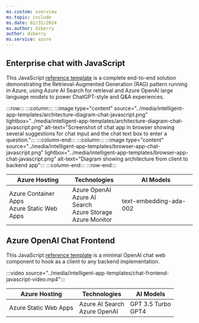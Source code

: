 ```yaml
---
ms.custom: overview
ms.topic: include
ms.date: 01/31/2024
ms.author: diberry
author: diberry
ms.service: azure
---
```


## Enterprise chat with JavaScript

This JavaScript [reference template](https://github.com/azure-samples/azure-search-openai-javascript) is a complete end-to-end solution demonstrating the Retrieval-Augmented Generation (RAG) pattern running in Azure, using Azure AI Search for retrieval and Azure OpenAI large language models to power ChatGPT-style and Q&A experiences.

:::row:::
   :::column:::
      :::image type="content" source="../media/intelligent-app-templates/architecture-diagram-chat-javascript.png" lightbox="../media/intelligent-app-templates/architecture-diagram-chat-javascript.png" alt-text="Screenshot of chat app in browser showing several suggestions for chat input and the chat text box to enter a question.":::
   :::column-end:::
   :::column:::
      :::image type="content" source="../media/intelligent-app-templates/browser-app-chat-javascript.png" lightbox="../media/intelligent-app-templates/browser-app-chat-javascript.png" alt-text="Diagram showing architecture from client to backend app":::
   :::column-end:::
:::row-end:::

|Azure Hosting|Technologies|AI Models|
|--|--|--|
|Azure Container Apps<br>Azure Static Web Apps|Azure OpenAI<br>Azure AI Search<br>Azure Storage<br>Azure Monitor|text-embedding-ada-002|


## Azure OpenAI Chat Frontend

This JavaScript [reference template](https://github.com/Azure-Samples/azure-openai-chat-frontend) is a minimal OpenAI chat web component to hook as a client to any backend implementation.

:::video source="../media/intelligent-app-templates/chat-frontend-javascript-video.mp4":::

|Azure Hosting|Technologies|AI Models|
|--|--|--|
|Azure Static Web Apps|Azure AI Search<br>Azure OpenAI|GPT 3.5 Turbo<br>GPT4|
